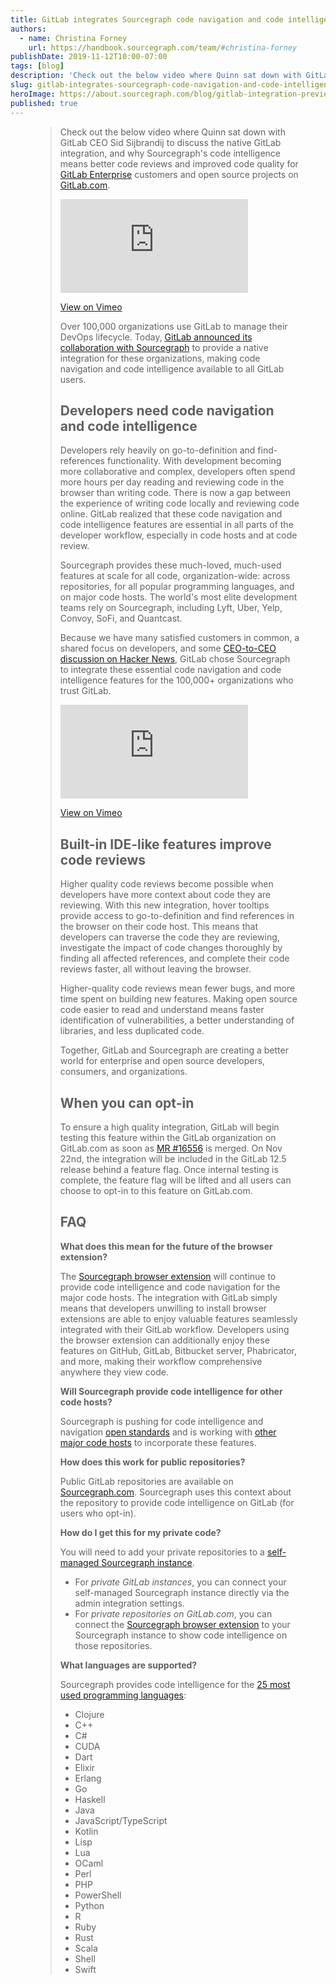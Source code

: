 ```yaml
---
title: GitLab integrates Sourcegraph code navigation and code intelligence
authors:
  - name: Christina Forney
    url: https://handbook.sourcegraph.com/team/#christina-forney
publishDate: 2019-11-12T10:00-07:00
tags: [blog]
description: 'Check out the below video where Quinn sat down with GitLab CEO Sid Sijbrandij to discuss the native GitLab integration.'
slug: gitlab-integrates-sourcegraph-code-navigation-and-code-intelligence
heroImage: https://about.sourcegraph.com/blog/gitlab-integration-preview-dark.png
published: true
---
```


<Figure 
  src="/blog/gitlab-integration-banner-dark.png" 
  alt="GitLab plus Sourcegraph logo"
/>

<Blockquote
  quote="Sourcegraph has the best find-definition, find-references, and intelligent code navigation capability on the planet - and they brought it to GitLab."
  author="Sid Sijbrandij, GitLab CEO"
/>

Check out the below video where Quinn sat down with GitLab CEO Sid Sijbrandij to discuss the native GitLab integration, and why Sourcegraph's code intelligence means better code reviews and improved code quality for [GitLab Enterprise](https://about.gitlab.com/solutions/enterprise-class/) customers and open source projects on [GitLab.com](https://gitlab.com/explore).

<div className="container">
  <div style={{padding:'56.25% 0 0 0', position:'relative'}}>
    <iframe src="https://player.vimeo.com/video/372590007?color=0CB6F4&amp;title=0&amp;byline=" style={{position:'absolute',top:0,left:0,width:'100%',height:'100%'}} frameBorder="0" webkitallowfullscreen="" mozallowfullscreen="" allowFullScreen=""></iframe>
  </div>
  <p style={{textAlign: 'center'}}><a href="https://vimeo.com/372590007" target="_blank">View on Vimeo</a></p>
</div>

Over 100,000 organizations use GitLab to manage their DevOps lifecycle. Today, [GitLab announced its collaboration with Sourcegraph](https://about.gitlab.com/blog/2019/11/12/sourcegraph-code-intelligence-integration-for-gitlab/) to provide a native integration for these organizations, making code navigation and code intelligence available to all GitLab users.

## Developers need code navigation and code intelligence

Developers rely heavily on go-to-definition and find-references functionality. With development becoming more collaborative and complex, developers often spend more hours per day reading and reviewing code in the browser than writing code. There is now a gap between the experience of writing code locally and reviewing code online. GitLab realized that these code navigation and code intelligence features are essential in all parts of the developer workflow, especially in code hosts and at code review.

Sourcegraph provides these much-loved, much-used features at scale for all code, organization-wide: across repositories, for all popular programming languages, and on major code hosts. The world's most elite development teams rely on Sourcegraph, including Lyft, Uber, Yelp, Convoy, SoFi, and Quantcast.

Because we have many satisfied customers in common, a shared focus on developers, and some [CEO-to-CEO discussion on Hacker News](https://news.ycombinator.com/item?id=18118924), GitLab chose Sourcegraph to integrate these essential code navigation and code intelligence features for the 100,000+ organizations who trust GitLab.


<div className="container">
  <div style={{padding:'56.25% 0 0 0', position:'relative'}}>
    <iframe src="https://player.vimeo.com/video/372226334?color=0CB6F4&amp;title=0&amp;byline=&autoplay=1&loop=1" style={{position:'absolute',top:0,left:0,width:'100%',height:'100%'}} frameBorder="0" webkitallowfullscreen="" mozallowfullscreen="" allowFullScreen=""></iframe>
  </div>
  <p style={{textAlign: 'center'}}><a href="https://vimeo.com/372226334" target="_blank">View on Vimeo</a></p>
</div>

## Built-in IDE-like features improve code reviews

Higher quality code reviews become possible when developers have more context about code they are reviewing. With this new integration, hover tooltips provide access to go-to-definition and find references in the browser on their code host. This means that developers can traverse the code they are reviewing, investigate the impact of code changes thoroughly by finding all affected references, and complete their code reviews faster, all without leaving the browser.

Higher-quality code reviews mean fewer bugs, and more time spent on building new features. Making open source code easier to read and understand means faster identification of vulnerabilities, a better understanding of libraries, and less duplicated code.

Together, GitLab and Sourcegraph are creating a better world for enterprise and open source developers, consumers, and organizations.

## When you can opt-in

To ensure a high quality integration, GitLab will begin testing this feature within the GitLab organization on GitLab.com as soon as [MR #16556](https://gitlab.com/gitlab-org/gitlab/merge_requests/16556) is merged. On Nov 22nd, the integration will be included in the GitLab 12.5 release behind a feature flag. Once internal testing is complete, the feature flag will be lifted and all users can choose to opt-in to this feature on GitLab.com.

## FAQ

**What does this mean for the future of the browser extension?**

The [Sourcegraph browser extension](https://docs.sourcegraph.com/integration/browser_extension) will continue to provide code intelligence and code navigation for the major code hosts. The integration with GitLab simply means that developers unwilling to install browser extensions are able to enjoy valuable features seamlessly integrated with their GitLab workflow. Developers using the browser extension can additionally enjoy these features on GitHub, GitLab, Bitbucket server, Phabricator, and more, making their workflow comprehensive anywhere they view code.

**Will Sourcegraph provide code intelligence for other code hosts?**

Sourcegraph is pushing for code intelligence and navigation [open standards](https://docs.sourcegraph.com/integration) and is working with [other major code hosts](https://docs.sourcegraph.com/integration) to incorporate these features.

**How does this work for public repositories?**

Public GitLab repositories are available on [Sourcegraph.com](http://sourcegraph.com/search). Sourcegraph uses this context about the repository to provide code intelligence on GitLab (for users who opt-in).

**How do I get this for my private code?**

You will need to add your private repositories to a [self-managed Sourcegraph instance](https://docs.sourcegraph.com/#quickstart-guide).

- For _private GitLab instances_, you can connect your self-managed Sourcegraph instance directly via the admin integration settings.
- For _private repositories on GitLab.com_, you can connect the [Sourcegraph browser extension](https://docs.sourcegraph.com/integration/browser_extension) to your Sourcegraph instance to show code intelligence on those repositories.

**What languages are supported?**

Sourcegraph provides code intelligence for the [25 most used programming languages](https://sourcegraph.com/extensions?query=category%3A%22Programming+languages%22):

- Clojure
- C++
- C#
- CUDA
- Dart
- Elixir
- Erlang
- Go
- Haskell
- Java
- JavaScript/TypeScript
- Kotlin
- Lisp
- Lua
- OCaml
- Perl
- PHP
- PowerShell
- Python
- R
- Ruby
- Rust
- Scala
- Shell
- Swift
